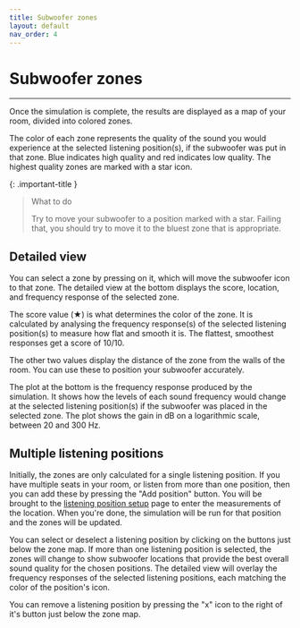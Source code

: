 ```yaml
---
title: Subwoofer zones
layout: default
nav_order: 4
---
```


# Subwoofer zones

---

Once the simulation is complete, the results are displayed as a map of your room, divided into colored zones.

The color of each zone represents the quality of the sound you would experience at the selected listening position(s),
if the subwoofer was put in that zone. Blue indicates high quality and red indicates low quality. The highest quality
zones are marked with a star icon.

{: .important-title }
> What to do
>
> Try to move your subwoofer to a position marked with a star. Failing that, you should try to move it to the bluest zone that is appropriate.

## Detailed view
You can select a zone by pressing on it, which will move the subwoofer icon to that zone.
The detailed view at the bottom displays the score, location, and frequency response of the selected zone.

The score value (★) is what determines the color of the zone. It is calculated by analysing the frequency response(s) of the
selected listening position(s) to measure how flat and smooth it is. The flattest, smoothest responses get a score of 10/10.

The other two values display the distance of the zone from the walls of the room. You can use these to position your subwoofer accurately.

The plot at the bottom is the frequency response produced by the simulation. It shows how the levels of each sound frequency would change
at the selected listening position(s) if the subwoofer was placed in the selected zone. The plot shows the gain in dB on a logarithmic scale, between 20 and 300 Hz.

## Multiple listening positions
Initially, the zones are only calculated for a single listening position. If you have multiple seats in your room, or listen from more
than one position, then you can add these by pressing the "Add position" button. You will be brought to the
[listening position setup](../listening-position-setup/) page to enter the measurements of the location. When you're done,
the simulation will be run for that position and the zones will be updated.

You can select or deselect a listening position by clicking on the buttons just below the zone map. If more than one listening position is selected,
the zones will change to show subwoofer locations that provide the best overall sound quality for the chosen positions.
The detailed view will overlay the frequency responses of the selected listening positions, each matching the color of the position's icon.

You can remove a listening position by pressing the "x" icon to the right of it's button just below the zone map.